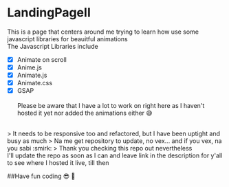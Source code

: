 # LandingPageII

This is a page that centers around me trying to learn how use some javascript libraries for beauitful animations <br>
The Javascript Libraries include<br>
- [x] Animate on scroll
- [x] Anime.js
- [x] Animate.js
- [x] Animate.css
- [x] GSAP
<br><br>
Please be aware that I have a lot to work on right here as I haven't hosted it yet nor added the animations either :sweat_smile:
<br>
> It needs to be responsive too and refactored, but I have been uptight and busy as much
> Na me get repository to update, no vex... and if you vex, na you sabi :smirk:
> Thank you checking this repo out nevertheless <br>
I'll update the repo as soon as I can and leave link in the description for y'all to see where I hosted it live, till then <br>
 
 ##Have fun coding :sunglasses: :rocket:
